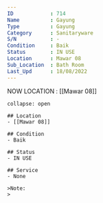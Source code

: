 ```yaml
---
ID            : 714
Name          : Gayung
Type          : Gayung
Category      : Sanitaryware
S/N           : -
Condition     : Baik
Status        : IN USE
Location      : Mawar 08
Sub_Location  : Bath Room
Last_Upd      : 18/08/2022
---
```



NOW LOCATION : [[Mawar 08]]

```ad-History
collapse: open

## Location
- [[Mawar 08]]

## Condition
- Baik

## Status
- IN USE

## Service
- None

>Note:
>


```
